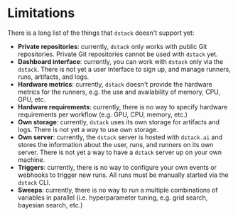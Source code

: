# Limitations

There is a long list of the things that `dstack` doesn't support yet:

* **Private repositories**: currently, `dstack` only works with public Git repositories. Private Git repositories
  cannot be used with `dstack` yet.
* **Dashboard interface**: currently, you can work with `dstack` only via the `dstack`. There is not yet a user interface
  to sign up, and manage runners, runs, artifacts, and logs.
* **Hardware metrics**: currently, `dstack` doesn't provide the hardware metrics for the runners, e.g. the use and
  availability of memory, CPU, GPU, etc.
* **Hardware requirements**: currently, there is no way to specify hardware requirements per workflow (e.g. GPU, CPU,
  memory, etc.)
* **Own storage**: currently, `dstack` uses its own storage for artifacts and logs. There is not yet
  a way to use own storage.
* **Own server**: currently, the `dstack` server is hosted with `dstack.ai` and stores the information about
  the user, runs, and runners on its own server. There is not yet a way to have a `dstack` server up on your own
  machine.
* **Triggers**: currently, there is no way to configure your own events or webhooks to trigger new runs. All runs must
  be manually started via the `dstack` CLI.
* **Sweeps**: currently, there is no way to run a multiple combinations of variables in parallel (i.e. hyperparameter
  tuning, e.g. grid search, bayesian search, etc.)